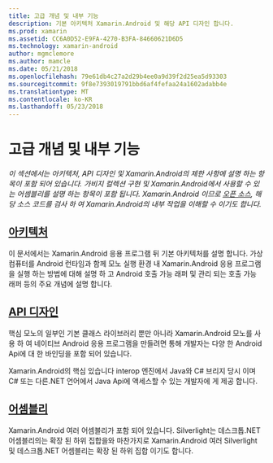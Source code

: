 ```yaml
---
title: 고급 개념 및 내부 기능
description: 기본 아키텍처 Xamarin.Android 및 해당 API 디자인 합니다.
ms.prod: xamarin
ms.assetid: CC6A0D52-E9FA-4270-B3FA-84660621D6D5
ms.technology: xamarin-android
author: mgmclemore
ms.author: mamcle
ms.date: 05/21/2018
ms.openlocfilehash: 79e61db4c27a2d29b4ee0a9d39f2d25ea5d93303
ms.sourcegitcommit: 9f8e7393019791bbd6af4fefaa24a1602adabb4e
ms.translationtype: MT
ms.contentlocale: ko-KR
ms.lasthandoff: 05/23/2018
---
```

# <a name="advanced-concepts-and-internals"></a>고급 개념 및 내부 기능

_이 섹션에서는 아키텍처, API 디자인 및 Xamarin.Android의 제한 사항에 설명 하는 항목이 포함 되어 있습니다. 가비지 컬렉션 구현 및 Xamarin.Android에서 사용할 수 있는 어셈블리를 설명 하는 항목이 포함 됩니다. Xamarin.Android 이므로 [오픈 소스](https://github.com/xamarin/xamarin-android), 해당 소스 코드를 검사 하 여 Xamarin.Android의 내부 작업을 이해할 수 이기도 합니다._


##  <a name="architectureandroidinternalsarchitecturemd"></a>[아키텍처](~/android/internals/architecture.md)

이 문서에서는 Xamarin.Android 응용 프로그램 뒤 기본 아키텍처를 설명 합니다. 가상 컴퓨터를 Android 런타임과 함께 모노 실행 환경 내 Xamarin.Android 응용 프로그램을 실행 하는 방법에 대해 설명 하 고 Android 호출 가능 래퍼 및 관리 되는 호출 가능 래퍼 등의 주요 개념에 설명 합니다. 



##  <a name="api-designandroidinternalsapi-designmd"></a>[API 디자인](~/android/internals/api-design.md)

핵심 모노의 일부인 기본 클래스 라이브러리 뿐만 아니라 Xamarin.Android 모노를 사용 하 여 네이티브 Android 응용 프로그램을 만들려면 통해 개발자는 다양 한 Android Api에 대 한 바인딩을 포함 되어 있습니다.

Xamarin.Android의 핵심 있습니다 interop 엔진에서 Java와 C# 브리지 당시 이며 C# 또는 다른.NET 언어에서 Java Api에 액세스할 수 있는 개발자에 게 제공 합니다.



##  <a name="assembliescross-platforminternalsavailable-assembliesmd"></a>[어셈블리](~/cross-platform/internals/available-assemblies.md)

Xamarin.Android 여러 어셈블리가 포함 되어 있습니다. Silverlight는 데스크톱.NET 어셈블리의는 확장 된 하위 집합을와 마찬가지로 Xamarin.Android 여러 Silverlight 및 데스크톱.NET 어셈블리는 확장 된 하위 집합 이기도 합니다. 

